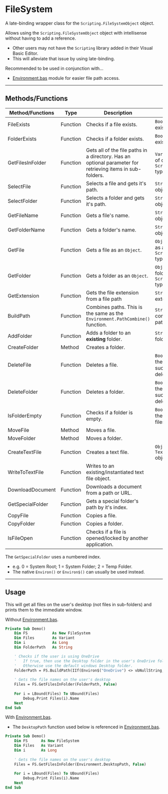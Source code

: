 # FileSystem

A late-binding wrapper class for the `Scripting.FileSystemObject` object.

Allows using the `Scripting.FileSystemObject` object with intellisense without having to add a reference.
- Other users may not have the `Scripting` library added in their Visual Basic Editor. 
- This will alleviate that issue by using late-binding.

Recommended to be used in conjunction with...
- [Environment.bas](/VBXL/Modules/Environment/Environment.bas) module for easier file path access.

---

## Methods/Functions

| Method/Functions | Type     | Description                                                                                               | Returns                                                      |
|------------------|----------|-----------------------------------------------------------------------------------------------------------|--------------------------------------------------------------|
| FileExists       | Function | Checks if a file exists.                                                                                  | `Boolean`: True if exists.                                   |
| FolderExists     | Function | Checks if a folder exists.                                                                                | `Boolean`: True if exists.                                   |
| GetFilesInFolder | Function | Gets all of the file paths in a directory. Has an optional parameter for retrieving items in sub-folders. | `Variant`: An array of objects of the `Scripting.File` type. |
| SelectFile       | Function | Selects a file and gets it's path.                                                                        | `String`: The object's path.                                 |
| SelectFolder     | Function | Selects a folder and gets it's path.                                                                      | `String`: The object's path.                                 |
| GetFileName      | Function | Gets a file's name.                                                                                       | `String`: The object's name.                                 |
| GetFolderName    | Function | Gets a folder's name.                                                                                     | `String`: The object's name.                                 |
| GetFile          | Function | Gets a file as an `Object`.                                                                               | `Object`: The file as a `Scripting.File` type.               |
| GetFolder        | Function | Gets a folder as an `Object`.                                                                             | `Object`: The folder as a `Scripting.Folder` type.           |
| GetExtension     | Function | Gets the file extension from a file path                                                                  | `String`: The file's extension.                              |
| BuildPath        | Function | Combines paths. This is the same as the `Environment.PathCombine()` function.                             | `String`: The combined file path.                            |
| AddFolder        | Function | Adds a folder to an **existing** folder.                                                                  | `String`: The new folder's path.                             |
| CreateFolder     | Method   | Creates a folder.                                                                                         |                                                              |
| DeleteFile       | Function | Deletes a file.                                                                                           | `Boolean`: True if the file was successfully deleted.        |
| DeleteFolder     | Function | Deletes a folder.                                                                                         | `Boolean`: True if the folder was successfully deleted.      |
| IsFolderEmpty    | Function | Checks if a folder is empty.                                                                              | `Boolean`: True if there aren't any files in the folder.     |
| MoveFile         | Method   | Moves a file.                                                                                             |                                                              |
| MoveFolder       | Method   | Moves a folder.                                                                                           |                                                              |
| CreateTextFile   | Function | Creates a text file.                                                                                      | `Object`: A `TextStream` object.                             |
| WriteToTextFile  | Function | Writes to an existing/instantiated text file object.                                                      |                                                              |
| DownloadDocument | Function | Downloads a document from a path or URL.                                                                  |                                                              |
| GetSpecialFolder | Function | Gets a special folder's path by it's index.                                                               |                                                              |
| CopyFile         | Function | Copies a file.                                                                                            |                                                              |
| CopyFolder       | Function | Copies a folder.                                                                                          |                                                              |
| IsFileOpen       | Function | Checks if a file is opened/locked by another application.                                                 |                                                              |


The `GetSpecialFolder` uses a numbered index.
- e.g. 0 = System Root; 1 = System Folder; 2 = Temp Folder. 
- The native `Environ()` or `Environ$()` can usually be used instead.

---



## Usage

This will get all files on the user's desktop (not files in sub-folders) and prints them to the immediate window.

Without [Environment.bas](/VBXL/Modules/Environment/Environment.bas).

```vb
Private Sub Demo()
    Dim FS           As New FileSystem
    Dim Files        As Variant
    Dim i            As Long
    Dim FolderPath   As String

    ' Checks if the user is using OneDrive
    '   If true, then use the Desktop folder in the user's OneDrive folder.
    '   Otherwise use the default windows Desktop folder.
    FolderPath = FS.BuildPath(IIf(Environ$("OneDrive") <> vbNullString, Environ$("OneDrive"), Environ$("UserProfile")), "Desktop")
    
    ' Gets the file names on the user's desktop
    Files = FS.GetFilesInFolder(FolderPath, False)
    
    For i = LBound(Files) To UBound(Files)
        Debug.Print Files(i).Name
    Next
End Sub
```

With [Environment.bas](/VBXL/Modules/Environment/Environment.bas).
- The `DesktopPath` function used below is referenced in [Environment.bas](/VBXL/Modules/Environment/Environment.bas).

```vb
Private Sub Demo()
    Dim FS      As New FileSystem
    Dim Files   As Variant
    Dim i       As Long
    
    ' Gets the file names on the user's desktop
    Files = FS.GetFilesInFolder(Environment.DesktopPath, False)
    
    For i = LBound(Files) To UBound(Files)
        Debug.Print Files(i).Name
    Next
End Sub
```
